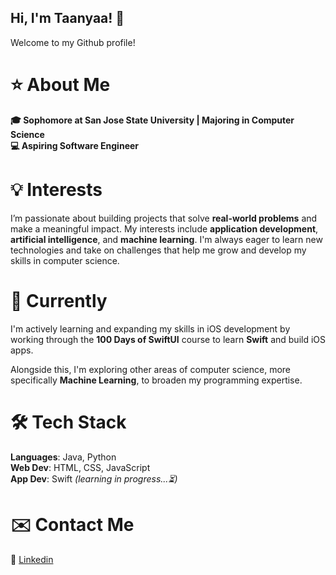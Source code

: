 ## Hi, I'm Taanyaa! 👋

Welcome to my Github profile!

# ⭐️ About Me
**🎓 Sophomore at San Jose State University | Majoring in Computer Science**    
**💻 Aspiring Software Engineer**  

# 💡 Interests
I’m passionate about building projects that solve **real-world problems** and make a meaningful impact. My interests include **application development**, **artificial intelligence**, and **machine learning**. I'm always eager to learn new technologies and take on challenges that help me grow and develop my skills in computer science. 

# 🌱 Currently
I'm actively learning and expanding my skills in iOS development by working through the **100 Days of SwiftUI** course to learn **Swift** and build iOS apps.

Alongside this, I'm exploring other areas of computer science, more specifically **Machine Learning**, to broaden my programming expertise.

# 🛠️ Tech Stack
**Languages**: Java, Python   
**Web Dev**: HTML, CSS, JavaScript  
**App Dev**: Swift _(learning in progress...⏳)_

# ✉️ Contact Me
🔗 [Linkedin](https://www.linkedin.com/in/taanyaa-hp)

<!--
**taanyaaharidassprasad06/taanyaaharidassprasad06** is a ✨ _special_ ✨ repository because its `README.md` (this file) appears on your GitHub profile.

Here are some ideas to get you started:

- 🔭 I’m currently working on ...
- 🌱 I’m currently learning ...
- 👯 I’m looking to collaborate on ...
- 🤔 I’m looking for help with ...
- 💬 Ask me about ...
- 📫 How to reach me: ...
- 😄 Pronouns: ...
- ⚡ Fun fact: ...
-->

